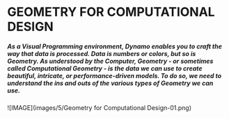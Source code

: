 # GEOMETRY FOR COMPUTATIONAL DESIGN

##### As a Visual Programming environment, Dynamo enables you to craft the way that data is processed. Data is numbers or colors, but so is Geometry. As understood by the Computer, Geometry - or sometimes called Computational Geometry - is the data we can use to create beautiful, intricate, or performance-driven models. To do so, we need to understand the ins and outs of the various types of Geometry we can use.

![IMAGE](images/5/Geometry for Computational Design-01.png)
